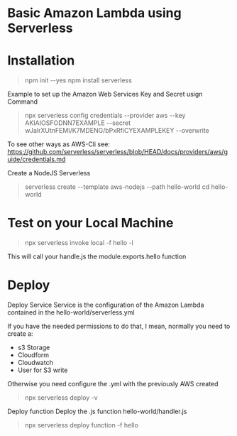 # Basic Amazon Lambda using Serverless

# Installation

> npm init --yes
> npm install serverless

Example to set up the Amazon Web Services Key and Secret usign Command
> npx serverless config credentials --provider aws --key AKIAIOSFODNN7EXAMPLE --secret wJalrXUtnFEMI/K7MDENG/bPxRfiCYEXAMPLEKEY --overwrite

To see other ways as AWS-Cli see:
https://github.com/serverless/serverless/blob/HEAD/docs/providers/aws/guide/credentials.md

Create a NodeJS Serverless
> serverless create --template aws-nodejs --path hello-world
> cd hello-world

# Test on your Local Machine
> npx serverless invoke local -f hello -l

This will call your handle.js the module.exports.hello function

# Deploy

Deploy Service
Service is the configuration of the Amazon Lambda contained in the hello-world/serverless.yml

If you have the needed permissions to do that, I mean, normally you need to create a:
- s3 Storage
- Cloudform
- Cloudwatch
- User for S3 write

Otherwise you need configure the .yml with the previously AWS created

> npx serverless deploy -v

Deploy function
Deploy the .js function hello-world/handler.js
> npx serverless deploy function -f hello